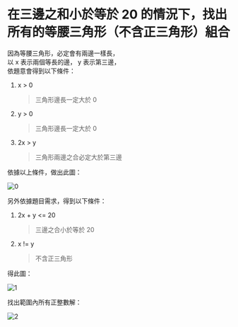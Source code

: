 # 在三邊之和小於等於 20 的情況下，找出所有的等腰三角形（不含正三角形）組合

因為等腰三角形，必定會有兩邊一樣長，  
以 x 表示兩個等長的邊， y 表示第三邊，  
依題意會得到以下條件：

1. x > 0
   > 三角形邊長一定大於 0
2. y > 0
   > 三角形邊長一定大於 0
3. 2x > y
   > 三角形兩邊之合必定大於第三邊

依據以上條件，做出此圖：

![0](https://wl00887404.github.io/ac-tips/find-all-isosceles-triangles/0.jpg)

另外依據題目需求，得到以下條件：

1. 2x + y <= 20
   > 三邊之合小於等於 20
2. x != y
   > 不含正三角形

得此圖：

![1](https://wl00887404.github.io/ac-tips/find-all-isosceles-triangles/1.jpg)

找出範圍內所有正整數解：

![2](https://wl00887404.github.io/ac-tips/find-all-isosceles-triangles/2.jpg)
